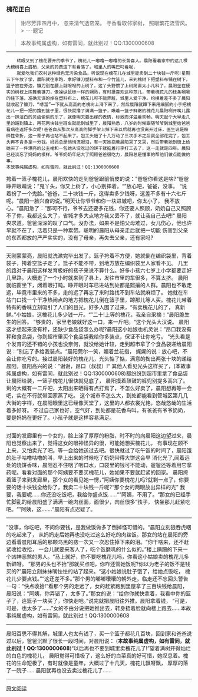
### 槐花正白
>谢尽芳菲四月中， 
>忽来清气透帘笼。 
>寻香看取邻家树， 
>照眼繁花流雪风。
    > ---题记
    
 >本故事纯属虚构，如有雷同，就此别过！QQ:1300000608 
 --------
        转眼又到了槐花要开的季节了，槐花儿一嘟噜一嘟噜的长势喜人。晨阳看着家中的这几棵大槐树喜上眉梢，父亲的药费这下有着落了。城里人的嘴巴叼着呢，
        就爱吃我们农村这种绿色无污染食品，听说现在槐花儿在城里能卖到二十块钱一斤呢!星期五下午放了学，晨阳就往家跑，拿好镰刀塑料布和一个竹篮儿，来到槐树下把塑料布铺在树下，篮子放在旁边，镰刀別在腰上就噌噌的上树了，这丫头野惯了上树简直太小儿科了，晨阳坐在硬实的树杈上挥舞着镰刀，像操纵鼠标一样的娴熟，有时挺喜欢这种范儿，带着槐花儿的枝条唰唰的往下落，准确无误的掉在塑料布上，槐花儿可不能弄脏，城里人爱干净。约摸着差不多了晨阳就收起了镰刀，“哧溜”一下就从高高的老槐树上滑下来了。然后晨阳就蹲下来用细腻的小手把槐花儿一把一把的撸到篮子里，很快就撸了满满一篮子，瞅着一篮子鲜嫩的槐花儿晨阳咧开嘴儿露出一排洁白的贝齿偷偷的乐了，就像明天要出嫁的表情，标致而洋溢着欢畅。明天起个大早走几里的路到镇上，再花两块钱坐班车就能到城里了，晨阳熟悉，八岁的时候跟随爷爷到城里给爸爸看病往返好多次呢!爸爸自从那次从高高的脚手架上掉下来以后就再也没离开过床，医生说是粉碎性骨折，这一辈子再也站不起来了。包工头赔了十几万动了三次手术之后就全部花完了，包工头再不肯多拿一分钱。妈妈总是悄悄流眼泪，有一天她抱着晨阳哭了又哭，然后带着她到街上给她买了一件漂亮的公主裙和一包她从没吃过的饼干就掂着行李打工去了，这一走就是四年。晨阳已经淡忘了妈妈的模样。爷爷奶奶年纪大了照顾爸爸很吃力，晨阳总是懂事的帮他们做点能做的事。
    本故事纯属虚构，如有雷同，就此别过！QQ:1300000608 
 挎着一篮子槐花儿，晨阳欢快的走到爸爸跟前俏皮的说："爸爸你看这是啥?“爸爸睁开眼睛说：”鬼丫头，你又上树了，小心别摔着。“”放心吧，爸爸，没事。
“说着扮了一个鬼脸。”爸爸，二十块钱一斤，这得卖多少钱呀，这差不多有十六七斤呢。“晨阳一脸兴奋的说。”明天让你爷爷和你一块进城吧，你太小了，
我不放心。“晨阳急了：”那可不行，爷爷去还要多花钱，你还要人照顾，奶奶自己又照顾不了你，我都这么大了，省城才多大点地方我又丢不了，就让我自己去吧!“
晨阳央求道。爸爸深深的叹了口气。没办法，如果不是怕父母难过，女儿伤心，他也许早就不在了，活着只是一种累赘。聪明的晨阳从母亲走后就把一切能
伤害到父亲的东西都放的严严实实的，没有了母亲，再失去父亲，还有家吗?

-----

 天刚蒙蒙亮，晨阳就洗漱完毕出发了。篮子挎着不方便，她就倒在编织袋里，背着袋子，挎着空篮子走了。篮子不能不带，到地方放在编织袋里人家看不见。
 几里的路对于晨阳这样发育极好的孩子来说不算什么。好多小孩六七岁上小学都要走好几里路。大概走了一个小时就来到了县上，发往市里的车很多，不算太挤。
 晨阳就临窗坐下，闭着眼打盹。睁开眼时车已进站到处都是熙攘的人群。晨阳也不敢走远，毕竟市里来的不多，走的远了再忘了来时路找不到车站就麻烦了。
 她就在车站门口找一个干净热闹点的地方把槐花儿倒在篮子里，蹲那儿等人买。槐花儿带着特有的香味立刻吸引了人们的目光，好多人围了过来，“有卖槐花儿的了，
 真新鲜。”小姑娘，这槐花儿多少钱一斤。“”二十!上等的槐花，我亲自采摘！“晨阳脆生生的回答。
 ”够贵的，家里老娘就好这一口，来一斤吧。“这个光头大汉说。
 晨阳这才想起来没有秤，还缺少食品袋怎么办呢?晨阳这小姑娘也机灵说：”昂口我没有秤和食品袋，你到超市里买个食品袋我给你多装点，保证不让你吃亏。
 “光头看是个发育的还不错的小孩也没奈何，就没给她计较，走到超市拿了个食品袋递给晨阳说：”别忘了多给我装点。“晨阳莞尔一笑，媚着兰花指，
 娓娓的说：放心吧，不会让你吃亏的。接过晨阳装好的槐花儿，光头掂了掂，满意的掏出两张十块的递给晨阳，晨阳高兴的说：”谢谢，昂口（叔叔）!“
 其他人看见光头这样买了，(本故事纯属虚构，如有雷同，就此别过！QQ:1300000608)都纷纷到超市里拿了食品袋让晨阳给装，一篮子槐花儿很快就见底了，
 晨阳摸着鼓鼓的裤兜别提多高兴了。剩的大概有一二斤吧，太阳出来晒得有点打焉了，不怎么好卖了，晨阳想再等一会吧，实在不行就带回家蒸了吃。
 这个城市不怎么大，到处都能看到管城区第几几大街的字样，在晨阳眼里这已经像天堂了，这里的人都衣裳光艳，悠哉悠哉的生活着多好呀。
 不过自己家也好，空气好，到处都是花香鸟叫，有爸爸有爷爷奶奶，要是妈妈在更好了。小孩子就是这样容易满足。
 
 ------

对面的发廊里有一个女的，脸上涂了厚厚的粉脂，时不时的向晨阳这边望过来，晨阳也觉察出来了，觉得这女的眼神怪异的很，可能她想买槐花儿，
有事现在顾不上来，又怕卖光了吧。等一会给她送过去吧。很快就过了吃午饭的时间了，晨阳饿的肚子咕噜咕噜的叫，早上出来的时候吃了奶奶带得大饼这会早
消化光了,闻着远处的烧饼香味，晨阳忍不住咽了咽口水，口袋里的钱可不能动，爸爸还等着用它拿药呢。看看对面的那个阿姨要不要买槐花儿，她如果不要就赶紧的回家。
晨阳挎着篮子来到发廊里，那个女的看见她一愣，”阿姨你要槐花儿吗?就剩一点了，你要要的话十块钱全给你了，我卖二十块钱一斤呢?“那个女的两眼放出异样的光”
我要，我要呢......你还没吃饭吧，我给你盛点饭......“”阿姨，不用了。“那女的已经手忙脚乱的给晨阳盛了满满一碗肉丝面，面很少，肉丝很多”孩子，
快坐那儿赶紧吃吧。“”阿姨，这.......“晨阳有点迟疑了。

-----

”没事，你吃吧，不问你要钱，是我做饭做多了倒掉怪可惜的。“晨阳立刻狼吞虎咽的吃起来了，
从妈妈走后她再也没吃过这么好吃的肉丝饭。那女的站在晨阳的旁边看着晨阳耳后的那颗乌黑的痣一次又一次忍住掉下来的泪。“你干啥来，还不赶紧收拾收拾，
一会儿就要来客人了，吃个饭磨叽的什么似的。”楼上蹒跚的下来一个凶神恶煞的男人。“马上就好，你不要吃槐花儿吗，你看这小姑娘卖的槐花儿多新鲜呀。
”那男的头也不抬“那就买点吧，你咋还管她饭呢?你以为老子的饭不是钱买的?”晨阳立刻抹抹嘴怯怯的站了起来。“这小姑娘说肚子饿了，给她点饭吃，
槐花儿少要点钱。”“这还差不多。”那个男的嘟嘟囔囔的朝外走，临走还不忘回头警告一句：“快点收拾!”看那个男的走远了，女的赶紧跑到里屋拿了三百块钱给晨阳，
晨阳说：“阿姨，你弄错了，太多了。”那女的说：“给你你就快拿着，我看中你的篮子了，连篮子一块买了，你快走吧。”说完就把晨阳往外推。晨阳拿着钱，
“可是，可是，也太多了......”女的不由分说把她推出去，转身捂着脸就向楼上跑去......本故事纯属虚构，如有雷同，就此别过！QQ:1300000608

---------


 晨阳百思不得其解，城里人也太有钱了，买一个篮子都花几百块，回到家和爸爸说过以后，爸爸沉默了很长一段时间，对晨阳说：
(**本故事纯属虚构，如有雷同，就此别过！QQ:1300000608**)“以后再也不要到城里卖槐花儿了!”望着满树开得灿烂的白色的槐花儿，
晨阳觉得可惜极了，这么好的白菜真的好可惜，她叹息着。槐花的生命短极了，有时就像是童年，大概过了十几天，槐花儿飘呀飘，
厚厚的落了一院子......晨阳就再也没去卖过槐花儿了......


---------

[原文阅读](https://mp.weixin.qq.com/s?__biz=MzIwODgyODEyMA==&mid=2247483670&idx=1&sn=1aff895169b1f4e839db47712d5ae073&chksm=977c62a1a00bebb729d6efb7541d52b86d169f3317d735fe42cd1f896b14dceb2657c1838502&token=950205389&lang=zh_CN#rd)

